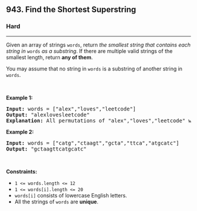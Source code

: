 <h2>943. Find the Shortest Superstring</h2><h3>Hard</h3><hr><div><p>Given an array of strings <code>words</code>, return <em>the smallest string that contains each string in</em> <code>words</code> <em>as a substring</em>. If there are multiple valid strings of the smallest length, return <strong>any of them</strong>.</p>

<p>You may assume that no string in <code>words</code> is a substring of another string in <code>words</code>.</p>

<p>&nbsp;</p>
<p><strong>Example 1:</strong></p>

<pre><strong>Input:</strong> words = ["alex","loves","leetcode"]
<strong>Output:</strong> "alexlovesleetcode"
<strong>Explanation:</strong> All permutations of "alex","loves","leetcode" would also be accepted.
</pre>

<p><strong>Example 2:</strong></p>

<pre><strong>Input:</strong> words = ["catg","ctaagt","gcta","ttca","atgcatc"]
<strong>Output:</strong> "gctaagttcatgcatc"
</pre>

<p>&nbsp;</p>
<p><strong>Constraints:</strong></p>

<ul>
	<li><code>1 &lt;= words.length &lt;= 12</code></li>
	<li><code>1 &lt;= words[i].length &lt;= 20</code></li>
	<li><code>words[i]</code> consists of lowercase English letters.</li>
	<li>All the strings of <code>words</code> are <strong>unique</strong>.</li>
</ul>
</div>